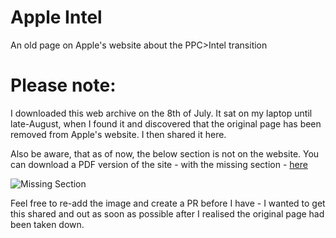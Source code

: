 # Apple Intel
An old page on Apple's website about the PPC>Intel transition

# Please note:
I downloaded this web archive on the 8th of July. It sat on my laptop until late-August, when I found it and discovered that the original page has been removed from Apple's website. I then shared it here.

Also be aware, that as of now, the below section is not on the website. You can download a PDF version of the site - with the missing section - [here](https://apple-intel.itsnoahevans.co.uk/appleintel.pdf)

![Missing Section](https://cdn.itsnoahevans.co.uk/content/other/apple-intel-missing-section.png)

Feel free to re-add the image and create a PR before I have - I wanted to get this shared and out as soon as possible after I realised the original page had been taken down.
